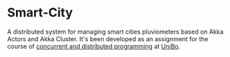 # Smart-City
A distributed system for managing smart cities pluviometers based on Akka Actors and Akka Cluster. It's been developed as an assignment for the course of [concurrent and distributed programming](https://www.unibo.it/en/teaching/course-unit-catalogue/course-unit/2021/412598) at [UniBo](https://www.unibo.it/en).
